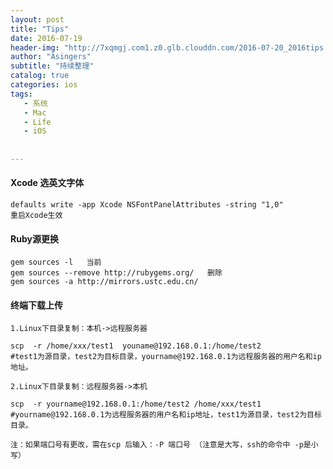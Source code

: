```yaml
---
layout: post
title: "Tips"
date: 2016-07-19
header-img: "http://7xqmgj.com1.z0.glb.clouddn.com/2016-07-20_2016tips.jpeg"
author: "Asingers"
subtitle: "持续整理"
catalog: true
categories: ios
tags:
   - 系统
   - Mac
   - Life
   - iOS
   
   
---
```


#### Xcode 选英文字体

	defaults write -app Xcode NSFontPanelAttributes -string "1,0"
	重启Xcode生效  
	
#### Ruby源更换  

	gem sources -l   当前
	gem sources --remove http://rubygems.org/   删除
	gem sources -a http://mirrors.ustc.edu.cn/   

#### 终端下载上传 

    1.Linux下目录复制：本机->远程服务器

    scp  -r /home/xxx/test1  youname@192.168.0.1:/home/test2 
    #test1为源目录，test2为目标目录，yourname@192.168.0.1为远程服务器的用户名和ip地址。
    
    2.Linux下目录复制：远程服务器->本机

    scp  -r yourname@192.168.0.1:/home/test2 /home/xxx/test1
    #yourname@192.168.0.1为远程服务器的用户名和ip地址，test1为源目录，test2为目标目录。
    
    注：如果端口号有更改，需在scp 后输入：-P 端口号 （注意是大写，ssh的命令中 -p是小写）

	      
